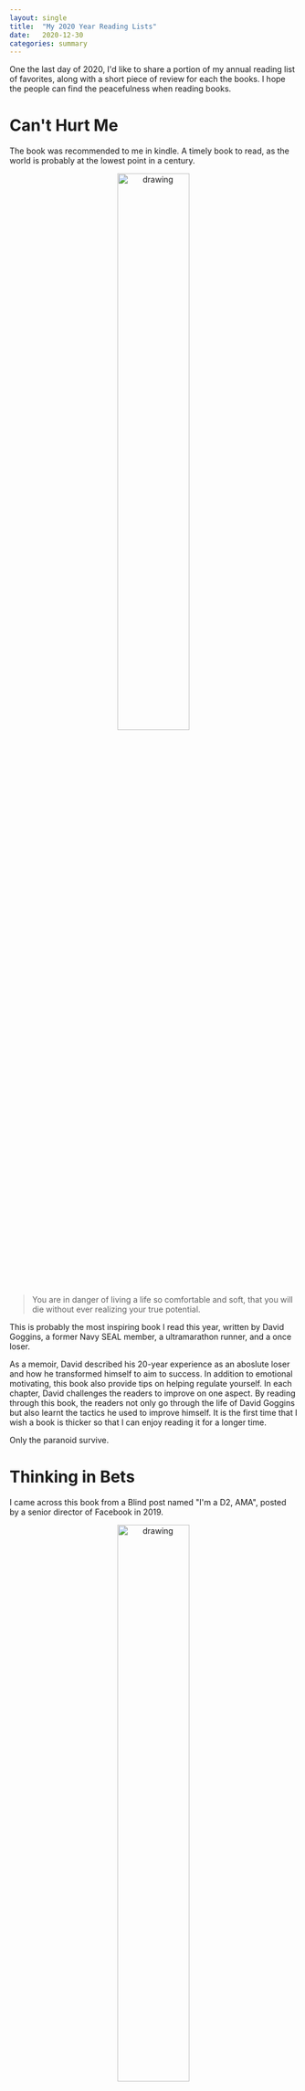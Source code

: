 ```yaml
---
layout: single
title:  "My 2020 Year Reading Lists"
date:   2020-12-30
categories: summary
---
```


One the last day of 2020, I'd like to share a portion of my annual reading list of favorites, along with a short piece of review for each the books. I hope the people can find the peacefulness when reading books.

# Can't Hurt Me

The book was recommended to me in kindle. A timely book to read, as the world is probably at the lowest point in a century.

<p align="center">
    <img src="/assets/images/2020-year-end-lists/cannot_hurt_me.jpg" alt="drawing" width="50%"/>
</p>

> You are in danger of living a life so comfortable and soft, that you will die without ever realizing your true potential.


This is probably the most inspiring book I read this year, written by David Goggins, a former Navy SEAL member, a ultramarathon runner, and a once loser.

As a memoir, David described his 20-year experience as an aboslute loser and how he transformed himself to aim to success. In addition to emotional motivating, this book also provide tips on helping regulate yourself. In each chapter, David challenges the readers to improve on one aspect. By reading through this book, the readers not only go through the life of David Goggins but also learnt the tactics he used to improve himself. It is the first time that I wish a book is thicker so that I can enjoy reading it for a longer time.

Only the paranoid survive.

# Thinking in Bets

I came across this book from a Blind post named "I'm a D2, AMA", posted by a senior director of Facebook in 2019.

<p align="center">
    <img src="/assets/images/2020-year-end-lists/thinking_in_bets.jpg" alt="drawing" width="50%"/>
</p>

> When you are facing complex problems, they are no longer as easy as black-or-white questions. In most of such cases, you have do make decisions or take actions based on the incomplete information.

A really great book that clearly convey some useful perspectives of thought process:

* Estimating the distribution of the possible outcomes. When there are uncertainty, it simply impossible to make deterministic prediction about the outcome. A more realistic strategy is to estimate the distribution and make decisions based on that. This philosophy is exactly how modern artificial intelligence (more specifically, reinforcement learning) systems work.

* Decouple the quality of decision making and the outcome. In an uncertain world, it is not uncommon that one get a bad result with good decision making, or one get a good result with a bad decision making. Don't be blinded by the outcomes and don't forget to have a retrospect to understand the influence of decision making on the outcomes.

* Embrace diversity when making decisions and avoid confirmation bias. Listen to the perspective of another side can help find the blind spots the current planning.

* Conduct backcasting (assume success and then think about what makes it succeeds) and pre-morten (assume failure and then think about what makes it fails) could be useful to dive into the detailed action items or potential preventions of the failure.


# The Ride of a Lifetime

This book was recommended by my manager.

<p align="center">
    <img src="/assets/images/2020-year-end-lists/the_ride_of_a_lifetime.jpg" alt="drawing" width="50%"/>
</p>

> No matter who we become or what we accomplish, we still feel that we’re essentially the kid we were at some simpler time long ago. Somehow that’s the trick of leadership, too, I think, to hold on to that awareness of yourself even as the world tells you how powerful and important you are. The moment you start to believe it all too much, the moment you look yourself in the mirror and see a title emblazoned on your forehead, you’ve lost your way. That may be the hardest but also the most necessary lesson to keep in mind, that wherever you are along the path, you’re the same person you’ve always been.

A memoir written by Disney CEO Bob Iger. Bob is not an old-school executive that focus on company's stability. Instead, he is a risky seeking person that made multiple bold moves during his career, including the acquire of Pixar, Lucas film, Marvel, and the launching and consolidation of Disney streaming services Disney+/Hulu/ESPN.

Based on his 40+ year career, he summarized 10 merits that a true leader should have. Each of the merits is explained with a few real scenarios that he encountered during his career. His principles of true leadership are listed as follows:
- Optimism
- Courage
- Focus
- Decisiveness
- Curiosity
- Fairness
- Thoughtfulness
- Authenticity
- The relentless pursuit of perfection
- Integrity


# The Effective Engineer

I came across this book in a reading list I found online that I cannot recall the exact source. A good book for new engineers.

<p align="center">
    <img src="/assets/images/2020-year-end-lists/the_effective_engineer.jpg" alt="drawing" width="50%"/>
</p>

> Time is our most finite asset, and "leverage" - the value we produce per unit time - allows us to direct our time toward what matters most. 

This is a book written by an engineer and for the engineers, but it has nothing to do with the technical skills. It is a book discussing the strategy of increasing engineers' "leverage" from various aspects, including: planning, measuring, onboarding, automation, debriefing, etc. This strategy can be actually applied beyond engineering and to problem solving in general.

Many of what's written in this book should be something you had experienced if you were a senior engineer, but they are still good organized advices for experienced engineers for the retrospective purpose. 

# The Manager's Path: A Guide for Tech Leaders Navigating Growth and Change

A book was recommended by my manager in 2019, and I finally finished it in 2020.

<p align="center">
    <img src="/assets/images/2020-year-end-lists/the_manager_path.jpg" alt="drawing" width="50%"/>
</p>

> Be able to manage yourself if you want to be good at managing others. 
> Get good at taking your ego out of the conversation.
> Find a clear view of a complex situation. See past your interpretations and the stories you're telling yourself.
> If you want to be able to tell people hard things and have them hear what you have to say, you must be able to tell them without embellishing the facts with your storyline.

It's a long journey and a non-stop learning process along the leadership career. Leadership is an art, but it doesn't mean there isn't any pattern. From mentor to senior leadership, there is a tremendous amount of new skills to learn in order to be capable of the role at each stage. Luckily, we have experienced leaders to share their experiences and enable us to take less detour during our journey.

Leadership skills are not just for managers, they are also mandetory skills for senior individual contributos. This book provided great tactics and strategies by walking through the leadership skills needed along the career step-by-step, from mentor, to tech lead, to manager of a team, to manager of multiple teams, to manager of managers, and finally to the VP/CTO land.


# Big Debt Crises

<p align="center">
    <img src="/assets/images/2020-year-end-lists/big_debt_crises.jpg" alt="drawing" width="50%"/>
</p>

> The history is repeating itself. If you cannot find any patterns of the ongoing event, you are just not looking back the history long enough. 

This is more like a history book, describing the history of the world's economy over the past 200 years. 

Every crisis is also an opporunity.

<p align="center">
    <img src="/assets/images/2020-year-end-lists/empires_raise_and_decline.png" alt="drawing"/>
</p>

# Last but not least
> 尽信书，不如无书。 -孟子·尽心下